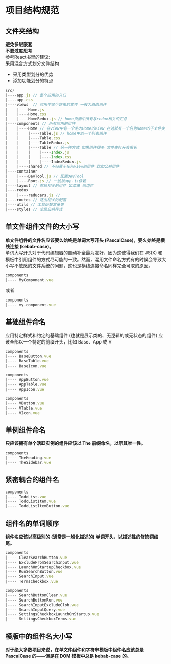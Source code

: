 # 项目结构规范  
## 文件夹结构  
**避免多层嵌套**  
**不要过度思考**  
参考React书里的建议:  
采用混合方式划分文件结构
- 采用类型划分的优势  
- 添加功能划分的特点  
``` javascript  
src/
|----app.js // 整个应用的入口
|----app.css
|----views  // 应用中某个路由的文件 一般为路由组件
|    |----Home.js
|    |----Home.css
|    |----HomeRedux.js // home页面中所有与redux相关的汇总
|----components // 所有应用的组件
|    |----Home // 在view中有一个名为Home的view 在这就有一个名为Home的子文件夹
|    |    |----Table.js // home中的一个列表组件
|    |    |----Table.css
|    |    |----TableRedux.js
|    |    |----Table // 另一种方式 如果组件很多 文件夹打开会很长
|    |    |    |----Index.js
|    |    |    |----Index.css
|    |    |    |----IndexRedux.js
|    |----shared // 不归属于任何view的组件 比如公共组件
|----container
|    |----DevTool.js // 配置DevTool
|    |----Root.js // 一般被app.js依赖
|----layout // 布局相关的组件 如菜单 侧边栏
|----redux
|    |----reducers.js // 
|----routes // 路由相关的配置
|----utils // 工具函数常量等
|----styles // 全局公共样式
```  

## 单文件组件文件的大小写  
**单文件组件的文件名应该要么始终是单词大写开头 (PascalCase)，要么始终是横线连接 (kebab-case)。**  
单词大写开头对于代码编辑器的自动补全最为友好，因为这使得我们在 JS(X) 和模板中引用组件的方式尽可能的一致。然而，混用文件命名方式有的时候会导致大小写不敏感的文件系统的问题，这也是横线连接命名同样完全可取的原因。  
``` javascript  
components
|---- MyComponent.vue
```  
或者  
``` javascript  
components
|---- my-component.vue
```  

## 基础组件命名  
应用特定样式和约定的基础组件 (也就是展示类的、无逻辑的或无状态的组件) 应该全部以一个特定的前缀开头，比如 Base、App 或 V  
``` javascript  
components
|---- BaseButton.vue
|---- BaseTable.vue
|---- BaseIcon.vue

components
|---- AppButton.vue
|---- AppTable.vue
|---- AppIcon.vue

components
|---- VButton.vue
|---- VTable.vue
|---- VIcon.vue

```  

## 单例组件命名  
**只应该拥有单个活跃实例的组件应该以 The 前缀命名，以示其唯一性。**  
``` javascript  
components
|---- TheHeading.vue
|---- TheSidebar.vue
```  

## 紧密耦合的组件名  
``` javascript  
components
|---- TodoList.vue
|---- TodoListItem.vue
|---- TodoListItemButton.vue
```  

## 组件名的单词顺序  
**组件名应该以高级别的 (通常是一般化描述的) 单词开头，以描述性的修饰词结尾。**  
``` javascript  
components
|---- ClearSearchButton.vue
|---- ExcludeFromSearchInput.vue
|---- LaunchOnStartupCheckbox.vue
|---- RunSearchButton.vue
|---- SearchInput.vue
|---- TermsCheckbox.vue
```  

``` javascript  
components
|---- SearchButtonClear.vue
|---- SearchButtonRun.vue
|---- SearchInputExcludeGlob.vue
|---- SearchInputQuery.vue
|---- SettingsCheckboxLaunchOnStartup.vue
|---- SettingsCheckboxTerms.vue
```  

## 模版中的组件名大小写  
**对于绝大多数项目来说，在单文件组件和字符串模板中组件名应该总是 PascalCase 的——但是在 DOM 模板中总是 kebab-case 的。**  